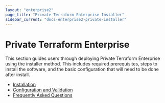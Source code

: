 ```yaml
---
layout: "enterprise2"
page_title: "Private Terraform Enterprise Installer"
sidebar_current: "docs-enterprise2-private-installer"
---
```


# Private Terraform Enterprise

This section guides users through deploying Private Terraform Enterprise
using the installer method. This includes required prerequisites, steps to
install the software, and the basic configuration that will need to be done
after install.

- [Installation](./install-installer.html)
- [Configuration and Validation](./config.html)
- [Frequently Asked Questions](./faq.html)
